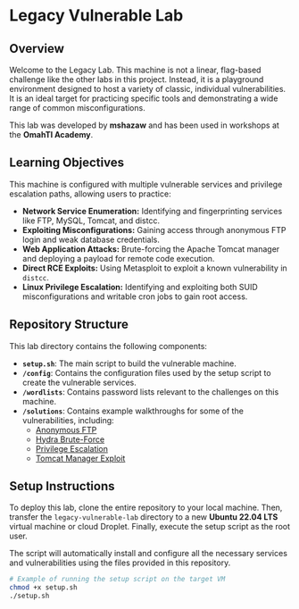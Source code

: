 # Legacy Vulnerable Lab

## Overview

Welcome to the Legacy Lab. This machine is not a linear, flag-based challenge like the other labs in this project. Instead, it is a playground environment designed to host a variety of classic, individual vulnerabilities. It is an ideal target for practicing specific tools and demonstrating a wide range of common misconfigurations.

This lab was developed by **mshazaw** and has been used in workshops at the **OmahTI Academy**.

## Learning Objectives

This machine is configured with multiple vulnerable services and privilege escalation paths, allowing users to practice:

* **Network Service Enumeration:** Identifying and fingerprinting services like FTP, MySQL, Tomcat, and distcc.
* **Exploiting Misconfigurations:** Gaining access through anonymous FTP login and weak database credentials.
* **Web Application Attacks:** Brute-forcing the Apache Tomcat manager and deploying a payload for remote code execution.
* **Direct RCE Exploits:** Using Metasploit to exploit a known vulnerability in `distcc`.
* **Linux Privilege Escalation:** Identifying and exploiting both SUID misconfigurations and writable cron jobs to gain root access.

## Repository Structure

This lab directory contains the following components:

* **`setup.sh`**: The main script to build the vulnerable machine.
* **`/config`**: Contains the configuration files used by the setup script to create the vulnerable services.
* **`/wordlists`**: Contains password lists relevant to the challenges on this machine.
* **`/solutions`**: Contains example walkthroughs for some of the vulnerabilities, including:
    * [Anonymous FTP](./solutions/ftp_anonymous.md)
    * [Hydra Brute-Force](./solutions/hydra_bruteforce.md)
    * [Privilege Escalation](./solutions/privilege_escalation.md)
    * [Tomcat Manager Exploit](./solutions/tomcat_exploit.md)

## Setup Instructions

To deploy this lab, clone the entire repository to your local machine. Then, transfer the `legacy-vulnerable-lab` directory to a new **Ubuntu 22.04 LTS** virtual machine or cloud Droplet. Finally, execute the setup script as the root user.

The script will automatically install and configure all the necessary services and vulnerabilities using the files provided in this repository.

```bash
# Example of running the setup script on the target VM
chmod +x setup.sh
./setup.sh
